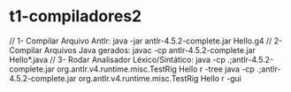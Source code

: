 # t1-compiladores2

// 1- Compilar Arquivo Antlr:
java -jar antlr-4.5.2-complete.jar Hello.g4
// 2- Compilar Arquivos Java gerados:
javac -cp antlr-4.5.2-complete.jar Hello*.java
// 3- Rodar Analisador Léxico/Sintático:
java -cp .;antlr-4.5.2-complete.jar org.antlr.v4.runtime.misc.TestRig Hello r -tree
java -cp .;antlr-4.5.2-complete.jar org.antlr.v4.runtime.misc.TestRig Hello r -gui

